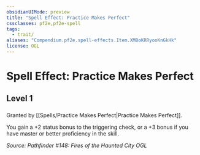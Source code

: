 ```yaml
---
obsidianUIMode: preview
title: "Spell Effect: Practice Makes Perfect"
cssclasses: pf2e,pf2e-spell
tags:
  - trait/
aliases: "Compendium.pf2e.spell-effects.Item.XMBoKRRyooKnGkHk"
license: OGL
---
```

# Spell Effect: Practice Makes Perfect
## Level 1
### 






Granted by [[Spells/Practice Makes Perfect|Practice Makes Perfect]].

You gain a +2 status bonus to the triggering check, or a +3 bonus if you have master or better proficiency in the skill.

*Source: Pathfinder #148: Fires of the Haunted City*
*OGL*